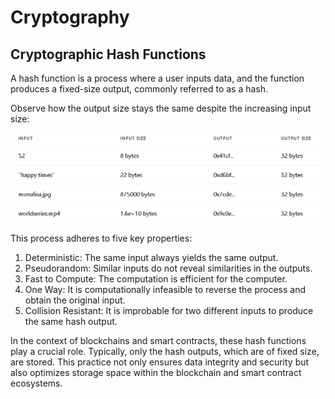 # Cryptography
## Cryptographic Hash Functions

A hash function is a process where a user inputs data, and the function produces a fixed-size output, commonly referred to as a hash. 

Observe how the output size stays the same despite the increasing input size:

<img src="assets/hash-function-table.PNG" alt="The output size stays the same even if the input size increases">

This process adheres to five key properties:

1. Deterministic: The same input always yields the same output.
2. Pseudorandom: Similar inputs do not reveal similarities in the outputs.
3. Fast to Compute: The computation is efficient for the computer.
4. One Way: It is computationally infeasible to reverse the process and obtain the original input.
5. Collision Resistant: It is improbable for two different inputs to produce the same hash output.

In the context of blockchains and smart contracts, these hash functions play a crucial role. Typically, only the hash outputs, which are of fixed size, are stored. This practice not only ensures data integrity and security but also optimizes storage space within the blockchain and smart contract ecosystems.